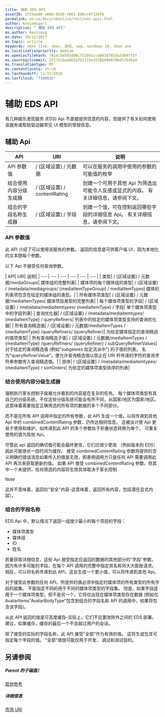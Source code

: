 ```yaml
---
title: 辅助 EDS API
assetID: 5729ab80-e88d-0190-fb61-bd0cc4f134f6
permalink: en-us/docs/xboxlive/rest/eds-apis.html
author: KevinAsgari
description: " 辅助 EDS API"
ms.author: kevinasg
ms.date: 10/12/2017
ms.topic: article
keywords: xbox live, xbox, 游戏, uwp, windows 10, xbox one
ms.localizationpriority: medium
ms.openlocfilehash: 791ec5e593d90cf52b91cca863df02da2db97f5f
ms.sourcegitcommit: 3257416aebb5a7b1515e107866806f8bd57845a8
ms.translationtype: MT
ms.contentlocale: zh-CN
ms.lasthandoff: 11/17/2018
ms.locfileid: "7160532"
---
```

# <a name="auxiliary-eds-apis"></a>辅助 EDS API

有几种娱乐发现服务 (EDS) Api 不直接提供信息的内容，但提供了有关如何使用该服务或帮助驱动器常见 UI 模型的常规信息。

<a id="ID4EQ"></a>


## <a name="auxiliary-apis"></a>辅助 Api

| API| URI| 说明|
| --- | --- | --- |
| API 参数值| / {区域设置} / 元数据| 可以在服务的调用中使用的参数的可能值的枚举|
| 结合使用内容分级生成器| / {区域设置} / contentRating| 创建一个可用于其他 Api 为筛选出可能令人反感或显式的内容。 有关详细信息，请参阅下文。|
| 组合的字段名称生成器| / {区域设置} / 字段| 创建一个值，可在控制返回哪些字段的详细信息 Api。 有关详细信息，请参阅下文。|

<a id="ID4EBC"></a>


### <a name="api-parameter-values"></a>API 参数值

此 API 介绍了可以使用该服务的参数。 返回的信息是可供客户端 UI，因为本地化的文本随每个参数。

以下 Api 不接受任何查询参数。

| API| URI| 说明|
| --- | --- | --- | --- | --- | --- |
| 类型| / {区域设置} / 元数据/mediaGroups| 媒体组的完整列表|
| 媒体项的每个媒体组的类型| / {区域设置} / /metadata/mediagroups/ {mediaItemTypeGroup} / mediaItemTypes| 媒体的列表项包含在给定的媒体组的类型。|
| 所有媒体项类型| / {区域设置} / 元数据/mediaItemTypes| 媒体项目类型的完整列表|
| 每个媒体项类型的字段| / {区域设置} / /metadata/mediaitemtypes/ {mediaItemType} / 字段| 单个媒体项类型中的字段列表|
| 查询优化器| / {区域设置} / /metadata/mediaitemtypes/ {mediaItemType} / queryRefiners| 列表中的给定的媒体项类型支持的查询优化器|
| 所有查询精选值| / {区域设置} / 元数据/mediaItemTypes / {mediaItemType} /queryRefiners/ {queryRefiner}| 为给定媒体指定的查询精选的值项类型|
| 所有查询精选子值| / {区域设置} / 元数据/mediaItemTypes / {mediaItemType} /queryRefiners/ {queryRefiner} / subQueryRefinerValues| 对于给定的查询精选值 (例如"subgenres 给定流派中") 的子值的列表。 名为"queryRefinerValue"，便允许查询精选值以禁止在 URI 杆传递的字符的查询字符串参数传入查询精选值。|
| 排序| / {区域设置} / /metadata/mediaitemtypes/ {mediaItemType} / sortOrders| 为给定的媒体项类型排序的列表|

<a id="ID4EEF"></a>


### <a name="combined-content-rating-generator"></a>结合使用内容分级生成器

强制执行家长控制子级被允许看到的内容是在复杂的任务。 每个媒体项类型有其自己的分级系统，不仅这些分级系统可能会有所不同，从国家/地区为国家/地区。 这意味着需要指定正确筛选的所有项的数据的多个不同部分。

而不是在所有 API 调用中指定的所有参数，此 API 生成一个值，以将传递到其他 Api 中的 combinedContentRating 参数，仍传达相同信息。 这被设计使 Api 更易于使用和维护，如传递到此 API 的多个参数处于折叠状态转换为单个、 可重复使用的值为其他 Api。

尽管此 api 返回的确切值可能会最终更改，它们应很少更改 （例如版本的 EDS） 因此可能很长一段时间为缓存。 接受 combinedContentRating 参数将提供的含义明确的错误消息如果传入的值是无效，即表明调用方只是任何 API 需要调用此 API 再次来获取更新的值。 如果 API 接受 combinedContentRating 参数，但其中一个未提供，任何筛选的内容将生效具体取决于家长控制

> [!NOTE]
> 这并不意味着，返回仅"安全"内容-这意味着，返回所有内容，包括潜在显式内容）。



<a id="ID4EWF"></a>


### <a name="combined-field-name"></a>组合的字段名称

EDS Api 中，默认情况下返回一组很少最小的每个项目的字段：

   * 媒体项类型
   * 媒体组
   * ID
   * 姓名

若要获取详细信息，这些 Api 接受指定应返回的数据的其他部分的"字段"参数。 因为有许多可能的字段，在每个 API 调用的完整中指定其名称将大大膨胀请求。 相反，可以将名称传递到此 API，这会生成一个更小值，可以将传递到其他 Api。

对于接受此参数的任何 API，所提供的值必须中指定的媒体项的所有类型的所有字段的超集。 不能指定不同的用于不同的媒体项类型的字段集。 但是，如果字段适用于一个媒体项类型，但不是另一个，它将仅出现在媒体项类型存在数据 (例如仅 AvatarItems"AvatarBodyType"包含到组合的字段名称 API 的调用中，如果将包含该字段)。

从此 API 返回的值是可高度缓存-实际上，它们不应更改除外之间的 EDS 部署。 建议，如果缓存，缓存的最后一个不会超过用户的会话。

除了接受的实际的字段名称，此 API 接受"全部"作为有效的值。 这将生成包含可指定每个字段的值。 "全部"值很可能仅用于开发、 调试和测试目的。

<a id="ID4ERG"></a>


## <a name="see-also"></a>另请参阅

<a id="ID4ETG"></a>


##### <a name="parent"></a>Parent 的子磁盘）  

[其他参考](atoc-xboxlivews-reference-additional.md)


<a id="ID4E6G"></a>


##### <a name="further-information"></a>详细信息

[市场 URI](../uri/marketplace/atoc-reference-marketplace.md)
